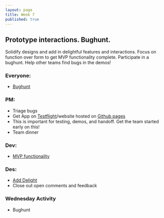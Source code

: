 ```yaml
---
layout: page
title: Week 7
published: true
---
```



## Prototype interactions. Bughunt.

Solidify designs and add in delightful features and interactions. Focus on function over form to get MVP functionality complete. Participate in a bughunt. Help other teams find bugs in the demos!


### Everyone:
*   [Bughunt](bughunt.md)

### PM:
*   Triage bugs
*   Get App on [Testflight](https://medium.com/@dmathewwws/steps-to-put-your-app-on-testflight-and-then-the-ios-app-store-10a7996411b1)/website hosted on [Github pages](https://pages.github.com/)
  * This is important for testing, demos, and handoff. Get the team started early on this!
*   Team dinner

### Dev:
*   [MVP functionality](mvp-functionality.md)

### Des:
*   [Add Delight](add-delight.md)
*   Close out open comments and feedback

### Wednesday Activity
* Bughunt
